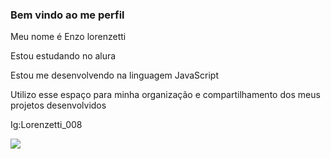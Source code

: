 ### Bem vindo ao me perfil 

Meu nome é Enzo lorenzetti

Estou estudando no alura

Estou me desenvolvendo na linguagem JavaScript

Utilizo esse espaço para minha organização e compartilhamento dos meus projetos desenvolvidos 

Ig:Lorenzetti_008

![](![image](https://github.com/user-attachments/assets/342d2a31-d90e-48f3-89f9-1a1c8e46b67d))
